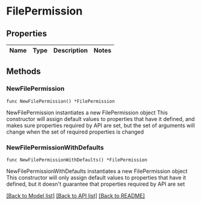 # FilePermission

## Properties

Name | Type | Description | Notes
------------ | ------------- | ------------- | -------------

## Methods

### NewFilePermission

`func NewFilePermission() *FilePermission`

NewFilePermission instantiates a new FilePermission object
This constructor will assign default values to properties that have it defined,
and makes sure properties required by API are set, but the set of arguments
will change when the set of required properties is changed

### NewFilePermissionWithDefaults

`func NewFilePermissionWithDefaults() *FilePermission`

NewFilePermissionWithDefaults instantiates a new FilePermission object
This constructor will only assign default values to properties that have it defined,
but it doesn't guarantee that properties required by API are set


[[Back to Model list]](../README.md#documentation-for-models) [[Back to API list]](../README.md#documentation-for-api-endpoints) [[Back to README]](../README.md)


